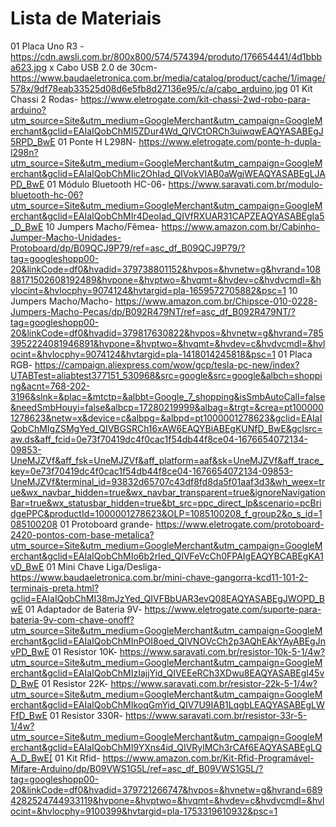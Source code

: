 # Lista de Materiais

01	Placa Uno R3 -https://cdn.awsli.com.br/800x800/574/574394/produto/176654441/4d1bbba623.jpg
x	Cabo USB 2.0 de 30cm-
https://www.baudaeletronica.com.br/media/catalog/product/cache/1/image/578x/9df78eab33525d08d6e5fb8d27136e95/c/a/cabo_arduino.jpg
01	Kit Chassi 2 Rodas-
https://www.eletrogate.com/kit-chassi-2wd-robo-para-arduino?utm_source=Site&utm_medium=GoogleMerchant&utm_campaign=GoogleMerchant&gclid=EAIaIQobChMI5ZDur4Wd_QIVCtORCh3uiwqwEAQYASABEgJ5RPD_BwE
01	Ponte H L298N-
https://www.eletrogate.com/ponte-h-dupla-l298n?utm_source=Site&utm_medium=GoogleMerchant&utm_campaign=GoogleMerchant&gclid=EAIaIQobChMIic2OhIad_QIVokVIAB0aWgjWEAQYASABEgLJAPD_BwE
01	Módulo Bluetooth HC-06-
https://www.saravati.com.br/modulo-bluetooth-hc-06?utm_source=Site&utm_medium=GoogleMerchant&utm_campaign=GoogleMerchant&gclid=EAIaIQobChMIr4DeoIad_QIVfRXUAR31CAPZEAQYASABEgIa5_D_BwE
10	Jumpers Macho/Fêmea-
https://www.amazon.com.br/Cabinho-Jumper-Macho-Unidades-Protoboard/dp/B09QCJ9P79/ref=asc_df_B09QCJ9P79/?tag=googleshopp00-20&linkCode=df0&hvadid=379738801152&hvpos=&hvnetw=g&hvrand=10888171502608192489&hvpone=&hvptwo=&hvqmt=&hvdev=c&hvdvcmdl=&hvlocint=&hvlocphy=9074124&hvtargid=pla-1659572705882&psc=1
10	Jumpers Macho/Macho-
https://www.amazon.com.br/Chipsce-010-0228-Jumpers-Macho-Pecas/dp/B092R479NT/ref=asc_df_B092R479NT/?tag=googleshopp00-20&linkCode=df0&hvadid=379817630822&hvpos=&hvnetw=g&hvrand=7853952224081946891&hvpone=&hvptwo=&hvqmt=&hvdev=c&hvdvcmdl=&hvlocint=&hvlocphy=9074124&hvtargid=pla-1418014245818&psc=1
01	 Placa RGB-
https://campaign.aliexpress.com/wow/gcp/tesla-pc-new/index?UTABTest=aliabtest377151_530968&src=google&src=google&albch=shopping&acnt=768-202-3196&slnk=&plac=&mtctp=&albbt=Google_7_shopping&isSmbAutoCall=false&needSmbHouyi=false&albcp=17280219999&albag=&trgt=&crea=pt1000001278623&netw=x&device=c&albpg=&albpd=pt1000001278623&gclid=EAIaIQobChMIgZSMgYed_QIVBGSRCh16xAW6EAQYBiABEgKUNfD_BwE&gclsrc=aw.ds&aff_fcid=0e73f70419dc4f0cac1f54db44f8ce04-1676654072134-09853-UneMJZVf&aff_fsk=UneMJZVf&aff_platform=aaf&sk=UneMJZVf&aff_trace_key=0e73f70419dc4f0cac1f54db44f8ce04-1676654072134-09853-UneMJZVf&terminal_id=93832d65707c43df8fd8da5f01aaf3d3&wh_weex=true&wx_navbar_hidden=true&wx_navbar_transparent=true&ignoreNavigationBar=true&wx_statusbar_hidden=true&bt_src=ppc_direct_lp&scenario=pcBridgePPC&productId=1000001278623&OLP=1085100208_f_group2&o_s_id=1085100208
01	Protoboard grande-
https://www.eletrogate.com/protoboard-2420-pontos-com-base-metalica?utm_source=Site&utm_medium=GoogleMerchant&utm_campaign=GoogleMerchant&gclid=EAIaIQobChMIo6b2rIed_QIVFeVcCh0FPAIgEAQYBCABEgKA1vD_BwE
01	Mini Chave Liga/Desliga-
https://www.baudaeletronica.com.br/mini-chave-gangorra-kcd11-101-2-terminais-preta.html?gclid=EAIaIQobChMI38mJzYed_QIVFBbUAR3evQ08EAQYASABEgJWOPD_BwE
01	Adaptador de Bateria 9V-
https://www.eletrogate.com/suporte-para-bateria-9v-com-chave-onoff?utm_source=Site&utm_medium=GoogleMerchant&utm_campaign=GoogleMerchant&gclid=EAIaIQobChMInPOI8oed_QIVNOVcCh2p3AQhEAkYAyABEgJnvPD_BwE
01	Resistor 10K-
https://www.saravati.com.br/resistor-10k-5-1/4w?utm_source=Site&utm_medium=GoogleMerchant&utm_campaign=GoogleMerchant&gclid=EAIaIQobChMIzIajjYid_QIVEEeRCh3XDwu8EAQYASABEgI45vD_BwE
01	Resistor 22K-
https://www.saravati.com.br/resistor-22k-5-1/4w?utm_source=Site&utm_medium=GoogleMerchant&utm_campaign=GoogleMerchant&gclid=EAIaIQobChMIkoqGmYid_QIV7U9IAB1LqgbLEAQYASABEgLWFfD_BwE
01	Resistor 330R-
https://www.saravati.com.br/resistor-33r-5-1/4w?utm_source=Site&utm_medium=GoogleMerchant&utm_campaign=GoogleMerchant&gclid=EAIaIQobChMI9YXns4id_QIVRylMCh3rCAf6EAQYASABEgLQA_D_BwE[
01	Kit Rfid-
https://www.amazon.com.br/Kit-Rfid-Programável-Mifare-Arduino/dp/B09VWS1G5L/ref=asc_df_B09VWS1G5L/?tag=googleshopp00-20&linkCode=df0&hvadid=379721266747&hvpos=&hvnetw=g&hvrand=6894282524744933119&hvpone=&hvptwo=&hvqmt=&hvdev=c&hvdvcmdl=&hvlocint=&hvlocphy=9100399&hvtargid=pla-1753319610932&psc=1

